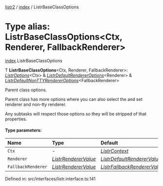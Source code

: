 [listr2](../README.md) / [index](../modules/index.md) / ListrBaseClassOptions

# Type alias: ListrBaseClassOptions<Ctx, Renderer, FallbackRenderer\>

[index](../modules/index.md).ListrBaseClassOptions

Ƭ **ListrBaseClassOptions**<Ctx, Renderer, FallbackRenderer\>: [*ListrOptions*](../interfaces/index.listroptions.md)<Ctx\> & [*ListrDefaultRendererOptions*](../interfaces/index.listrdefaultrendereroptions.md)<Renderer\> & [*ListrDefaultNonTTYRendererOptions*](../interfaces/index.listrdefaultnonttyrendereroptions.md)<FallbackRenderer\>

Parent class options.

Parent class has more options where you can also select the and set renderer and non-tty renderer.

Any subtasks will respect those options so they will be stripped of that properties.

#### Type parameters:

| Name | Type | Default |
| :------ | :------ | :------ |
| `Ctx` | - | [*ListrContext*](index.listrcontext.md) |
| `Renderer` | [*ListrRendererValue*](index.listrrenderervalue.md) | [*ListrDefaultRendererValue*](index.listrdefaultrenderervalue.md) |
| `FallbackRenderer` | [*ListrRendererValue*](index.listrrenderervalue.md) | [*ListrFallbackRendererValue*](index.listrfallbackrenderervalue.md) |

Defined in: src/interfaces/listr.interface.ts:141
